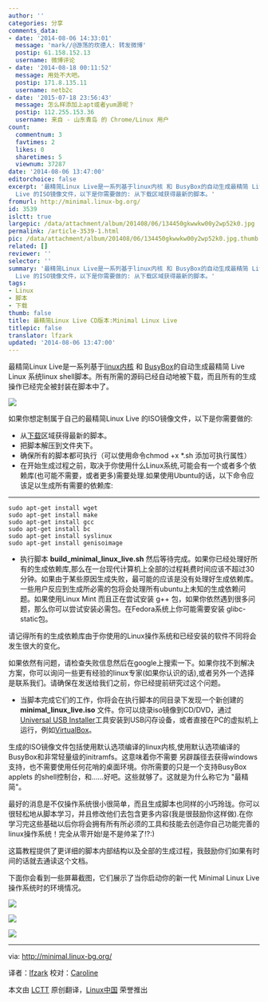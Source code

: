 ```yaml
---
author: ''
categories: 分享
comments_data:
- date: '2014-08-06 14:33:01'
  message: 'mark//@游荡的坎德人: 转发微博'
  postip: 61.158.152.13
  username: 微博评论
- date: '2014-08-18 00:11:52'
  message: 用处不大吧。
  postip: 171.8.135.11
  username: netb2c
- date: '2015-07-18 23:56:43'
  message: 怎么样添加上apt或者yum源呢？
  postip: 112.255.153.36
  username: 来自 - 山东青岛 的 Chrome/Linux 用户
count:
  commentnum: 3
  favtimes: 2
  likes: 0
  sharetimes: 5
  viewnum: 37287
date: '2014-08-06 13:47:00'
editorchoice: false
excerpt: '最精简Linux Live是一系列基于linux内核 和 BusyBox的自动生成最精简 Live Linux 系统linux shell脚本。所有所需的源码已经自动地被下载，而且所有的生成操作已经完全被封装在脚本中了。如果你想定制属于自己的最精简Linux
  Live 的ISO镜像文件，以下是你需要做的: 从下载区域获得最新的脚本。'
fromurl: http://minimal.linux-bg.org/
id: 3539
islctt: true
largepic: /data/attachment/album/201408/06/134450gkwwkw00y2wp52k0.jpg
permalink: /article-3539-1.html
pic: /data/attachment/album/201408/06/134450gkwwkw00y2wp52k0.jpg.thumb.jpg
related: []
reviewer: ''
selector: ''
summary: '最精简Linux Live是一系列基于linux内核 和 BusyBox的自动生成最精简 Live Linux 系统linux shell脚本。所有所需的源码已经自动地被下载，而且所有的生成操作已经完全被封装在脚本中了。如果你想定制属于自己的最精简Linux
  Live 的ISO镜像文件，以下是你需要做的: 从下载区域获得最新的脚本。'
tags:
- Linux
- 脚本
- 下载
thumb: false
title: 最精简Linux Live CD版本:Minimal Linux Live
titlepic: false
translator: lfzark
updated: '2014-08-06 13:47:00'
---
```


最精简Linux Live是一系列基于[linux内核](http://kernel.org/) 和 [BusyBox](http://busybox.net/)的自动生成最精简 Live Linux 系统linux shell脚本。所有所需的源码已经自动地被下载，而且所有的生成操作已经完全被封装在脚本中了。


![](/data/attachment/album/201408/06/134450gkwwkw00y2wp52k0.jpg)


如果你想定制属于自己的最精简Linux Live 的ISO镜像文件，以下是你需要做的:


* 从[下载](http://minimal.linux-bg.org/#)区域获得最新的脚本。
* 把脚本解压到文件夹下。
* 确保所有的脚本都可执行（可以使用命令chmod +x \*.sh 添加可执行属性）
* 在开始生成过程之前，取决于你使用什么Linux系统,可能会有一个或者多个依赖库(也可能不需要，或者更多)需要处理.如果使用Ubuntu的话，以下命令应该足以生成所有需要的依赖库:




---



```
sudo apt-get install wget
sudo apt-get install make
sudo apt-get install gcc
sudo apt-get install bc
sudo apt-get install syslinux
sudo apt-get install genisoimage

```

* 执行脚本 **build\_minimal\_linux\_live.sh** 然后等待完成。如果你已经处理好所有的生成依赖库,那么在一台现代计算机上全部的过程耗费时间应该不超过30分钟。如果由于某些原因生成失败，最可能的应该是没有处理好生成依赖库。一些用户反应到生成所必需的包将会处理所有ubuntu上未知的生成依赖问题。如果使用Linux Mint 而且正在尝试安装 g++ 包，如果你依然遇到很多问题，那么你可以尝试安装必需包。在Fedora系统上你可能需要安装 glibc-static包。


请记得所有的生成依赖库由于你使用的Linux操作系统和已经安装的软件不同将会发生很大的变化。


如果依然有问题，请检查失败信息然后在google上搜索一下。如果你找不到解决方案，你可以询问一些更有经验的linux专家(如果你认识的话),或者另外一个选择是联系我们。请确保在发送给我们之前，你已经提前研究过这个问题。
* 当脚本完成它们的工作，你将会在执行脚本的同目录下发现一个新创建的**minimal\_linux\_live.iso** 文件。你可以烧录iso镜像到CD/DVD，通过[Universal USB Installer](http://www.pendrivelinux.com/)工具安装到USB闪存设备，或者直接在PC的虚拟机上运行，例如[VirtualBox](http://virtualbox.org/)。


生成的ISO镜像文件包括使用默认选项编译的linux内核,使用默认选项编译的BusyBox和非常轻量级的initramfs。这意味着你不需要 另辟蹊径去获得windows支持，也不需要使用任何花哨的桌面环境。你所需要的只是一个支持BusyBox applets 的shell控制台，和……好吧。这些就够了。这就是为什么称它为 "最精简"。


最好的消息是不仅操作系统很小很简单，而且生成脚本也同样的小巧玲珑。你可以很轻松地从脚本学习，并且修改他们去包含更多内容(我是很鼓励你这样做).在你学习完这些基础以后你将会拥有所有所必须的工具和技能去创造你自己功能完善的linux操作系统！完全从零开始!是不是帅呆了!?:)


这篇教程提供了更详细的脚本内部结构以及全部的生成过程，我鼓励你们如果有时间的话就去通读这个文档。


下面你会看到一些屏幕截图，它们展示了当你启动你的新一代 Minimal Linux Live 操作系统时的环境情况。


[![](https://camo.githubusercontent.com/23dbaf867bd94f029e5b48ab010282906520ce52/687474703a2f2f6d696e696d616c2e6c696e75782d62672e6f72672f696d616765732f73637265656e312e706e67)](https://camo.githubusercontent.com/23dbaf867bd94f029e5b48ab010282906520ce52/687474703a2f2f6d696e696d616c2e6c696e75782d62672e6f72672f696d616765732f73637265656e312e706e67)


[![](https://camo.githubusercontent.com/c5f818c0ee079436f25e8a68f9522b2020a3f648/687474703a2f2f6d696e696d616c2e6c696e75782d62672e6f72672f696d616765732f73637265656e322e706e67)](https://camo.githubusercontent.com/c5f818c0ee079436f25e8a68f9522b2020a3f648/687474703a2f2f6d696e696d616c2e6c696e75782d62672e6f72672f696d616765732f73637265656e322e706e67)


[![](https://camo.githubusercontent.com/d3e81b614672fdf5f7823d69765519ee0f207182/687474703a2f2f6d696e696d616c2e6c696e75782d62672e6f72672f696d616765732f73637265656e332e706e67)](https://camo.githubusercontent.com/d3e81b614672fdf5f7823d69765519ee0f207182/687474703a2f2f6d696e696d616c2e6c696e75782d62672e6f72672f696d616765732f73637265656e332e706e67)




---


via: <http://minimal.linux-bg.org/>


译者：[lfzark](https://github.com/lfzark) 校对：[Caroline](https://github.com/carolinewuyan)


本文由 [LCTT](https://github.com/LCTT/TranslateProject) 原创翻译，[Linux中国](http://linux.cn/) 荣誉推出
